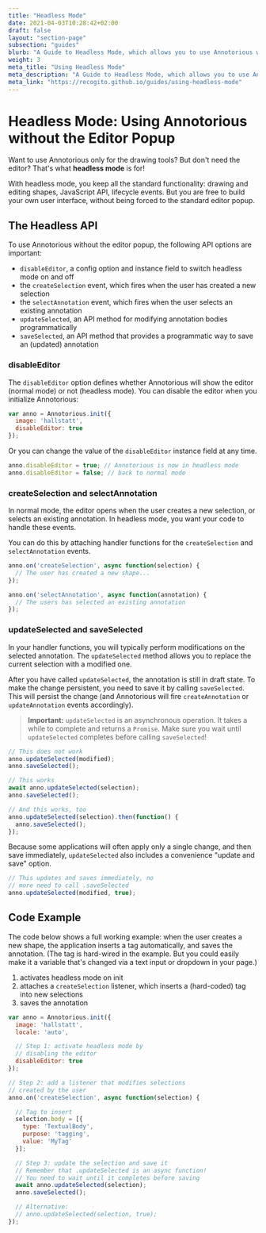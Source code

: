```yaml
---
title: "Headless Mode"
date: 2021-04-03T10:28:42+02:00
draft: false
layout: "section-page"
subsection: "guides"
blurb: "A Guide to Headless Mode, which allows you to use Annotorious without the editor popup."
weight: 3
meta_title: "Using Headless Mode"
meta_description: "A Guide to Headless Mode, which allows you to use Annotorious without the editor popup."
meta_link: "https://recogito.github.io/guides/using-headless-mode"
---
```


# Headless Mode: Using Annotorious without the Editor Popup

Want to use Annotorious only for the drawing tools? But don't need 
the editor? That's what __headless mode__ is for! 

With headless mode, you keep all the standard functionality: drawing 
and editing shapes, JavaScript API, lifecycle events. But you are free to
build your own user interface, without being forced to the standard
editor popup.  

## The Headless API

To use Annotorious without the editor popup, the following API options are 
important:

- `disableEditor`, a config option and instance field to switch headless mode
  on and off
- the `createSelection` event, which fires when the user has created a new selection
- the `selectAnnotation` event, which fires when the user selects an existing annotation
- `updateSelected`, an API method for modifying annotation bodies programmatically
- `saveSelected`, an API method that provides a programmatic way to save an (updated)
  annotation

### disableEditor

The `disableEditor` option defines whether Annotorious will show the editor (normal mode)
or not (headless mode). You can disable the editor when you initialize Annotorious:

```js
var anno = Annotorious.init({
  image: 'hallstatt',
  disableEditor: true
});
```

Or you can change the value of the `disableEditor` instance field at any time.

```js
anno.disableEditor = true; // Annotorious is now in headless mode
anno.disableEditor = false; // back to normal mode
```

### createSelection and selectAnnotation

In normal mode, the editor opens when the user creates a new selection, or selects
an existing annotation. In headless mode, you want your code to handle these events.

You can do this by attaching handler functions for the `createSelection` and `selectAnnotation` 
events.

```js
anno.on('createSelection', async function(selection) {
  // The user has created a new shape...
});

anno.on('selectAnnotation', async function(annotation) {
  // The users has selected an existing annotation
});
```

### updateSelected and saveSelected

In your handler functions, you will typically perform modifications on the
selected annotation. The `updateSelected` method allows you to replace the 
current selection with a modified one.

After you have called `updateSelected`, the annotation is still in draft state.
To make the change persistent, you need to save it by calling `saveSelected`.
This will persist the change (and Annotorious will fire `createAnnotation` or 
`updateAnnotation` events accordingly).

> __Important:__ `updateSelected` is an asynchronous operation. It takes a while
> to complete and returns a `Promise`. Make sure you wait until `updateSelected`
> completes before calling `saveSelected`!

```js
// This does not work
anno.updateSelected(modified);
anno.saveSelected();

// This works
await anno.updateSelected(selection);
anno.saveSelected();

// And this works, too
anno.updateSelected(selection).then(function() {
  anno.saveSelected();
});
```

Because some applications will often apply only a single change, and then save immediately,
`updateSelected` also includes a convenience "update and save" option.

```js
// This updates and saves immediately, no
// more need to call .saveSelected
anno.updateSelected(modified, true);
```

## Code Example

The code below shows a full working example: when the user 
creates a new shape, the application inserts a tag automatically, and 
saves the annotation.  (The tag is hard-wired in the example. But you could 
easily make it a variable that's changed via a text input or dropdown in 
your page.) 

1. activates headless mode on init
2. attaches a `createSelection` listener, which inserts a (hard-coded) tag into new selections
3. saves the annotation

```js
var anno = Annotorious.init({
  image: 'hallstatt',
  locale: 'auto',

  // Step 1: activate headless mode by 
  // disabling the editor
  disableEditor: true
});

// Step 2: add a listener that modifies selections
// created by the user
anno.on('createSelection', async function(selection) {

  // Tag to insert
  selection.body = [{
    type: 'TextualBody',
    purpose: 'tagging',
    value: 'MyTag'
  }];

  // Step 3: update the selection and save it
  // Remember that .updateSelected is an async function!
  // You need to wait until it completes before saving
  await anno.updateSelected(selection);
  anno.saveSelected();

  // Alternative:
  // anno.updateSelected(selection, true);
});
```